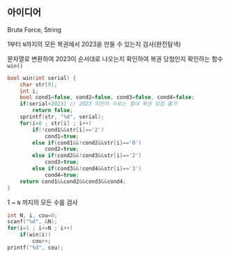 ## 아이디어
Brute Force, String

1부터 `N`까지의 모든 복권에서 2023을 만들 수 있는지 검사(완전탐색)

문자열로 변환하여 2023이 순서대로 나오는지 확인하여 복권 당첨인지 확인하는 함수 `win()`
```c
bool win(int serial) {
	char str[9];
	int i;
	bool cond1=false, cond2=false, cond3=false, cond4=false;
	if(serial<2023)	// 2023 미만의 수로는 절대 복권 당첨 불가
		return false;
	sprintf(str, "%d", serial);
	for(i=0 ; str[i] ; i++)
		if(!cond1&&str[i]=='2')
			cond1=true;
		else if(cond1&&!cond2&&str[i]=='0')
			cond2=true;
		else if(cond2&&!cond3&&str[i]=='2')
			cond3=true;
		else if(cond3&&!cond4&&str[i]=='3')
			cond4=true;
	return cond1&&cond2&&cond3&&cond4;
}
```
1 ~ `N` 까지의 모든 수를 검사
```c
int N, i, cou=0;
scanf("%d", &N);
for(i=1 ; i<=N ; i++)
	if(win(i))
		cou++;
printf("%d", cou);
```